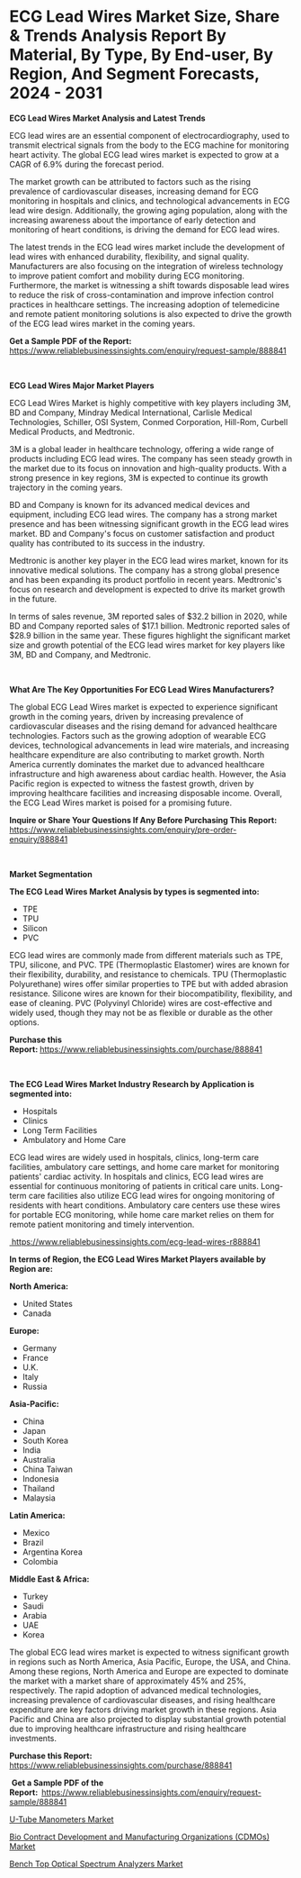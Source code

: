 <p><h1>ECG Lead Wires Market Size, Share & Trends Analysis Report By Material, By Type, By End-user, By Region, And Segment Forecasts, 2024 - 2031</h1></p><p><strong>ECG Lead Wires Market Analysis and Latest Trends</strong></p>
<p><p>ECG lead wires are an essential component of electrocardiography, used to transmit electrical signals from the body to the ECG machine for monitoring heart activity. The global ECG lead wires market is expected to grow at a CAGR of 6.9% during the forecast period. </p><p>The market growth can be attributed to factors such as the rising prevalence of cardiovascular diseases, increasing demand for ECG monitoring in hospitals and clinics, and technological advancements in ECG lead wire design. Additionally, the growing aging population, along with the increasing awareness about the importance of early detection and monitoring of heart conditions, is driving the demand for ECG lead wires.</p><p>The latest trends in the ECG lead wires market include the development of lead wires with enhanced durability, flexibility, and signal quality. Manufacturers are also focusing on the integration of wireless technology to improve patient comfort and mobility during ECG monitoring. Furthermore, the market is witnessing a shift towards disposable lead wires to reduce the risk of cross-contamination and improve infection control practices in healthcare settings. The increasing adoption of telemedicine and remote patient monitoring solutions is also expected to drive the growth of the ECG lead wires market in the coming years.</p></p>
<p><strong>Get a Sample PDF of the Report:&nbsp;</strong> <a href="https://www.reliablebusinessinsights.com/enquiry/request-sample/888841">https://www.reliablebusinessinsights.com/enquiry/request-sample/888841</a></p>
<p>&nbsp;</p>
<p><strong>ECG Lead Wires Major Market Players</strong></p>
<p><p>ECG Lead Wires Market is highly competitive with key players including 3M, BD and Company, Mindray Medical International, Carlisle Medical Technologies, Schiller, OSI System, Conmed Corporation, Hill-Rom, Curbell Medical Products, and Medtronic.</p><p>3M is a global leader in healthcare technology, offering a wide range of products including ECG lead wires. The company has seen steady growth in the market due to its focus on innovation and high-quality products. With a strong presence in key regions, 3M is expected to continue its growth trajectory in the coming years.</p><p>BD and Company is known for its advanced medical devices and equipment, including ECG lead wires. The company has a strong market presence and has been witnessing significant growth in the ECG lead wires market. BD and Company's focus on customer satisfaction and product quality has contributed to its success in the industry.</p><p>Medtronic is another key player in the ECG lead wires market, known for its innovative medical solutions. The company has a strong global presence and has been expanding its product portfolio in recent years. Medtronic's focus on research and development is expected to drive its market growth in the future.</p><p>In terms of sales revenue, 3M reported sales of $32.2 billion in 2020, while BD and Company reported sales of $17.1 billion. Medtronic reported sales of $28.9 billion in the same year. These figures highlight the significant market size and growth potential of the ECG lead wires market for key players like 3M, BD and Company, and Medtronic.</p></p>
<p>&nbsp;</p>
<p><strong>What Are The Key Opportunities For ECG Lead Wires Manufacturers?</strong></p>
<p><p>The global ECG Lead Wires market is expected to experience significant growth in the coming years, driven by increasing prevalence of cardiovascular diseases and the rising demand for advanced healthcare technologies. Factors such as the growing adoption of wearable ECG devices, technological advancements in lead wire materials, and increasing healthcare expenditure are also contributing to market growth. North America currently dominates the market due to advanced healthcare infrastructure and high awareness about cardiac health. However, the Asia Pacific region is expected to witness the fastest growth, driven by improving healthcare facilities and increasing disposable income. Overall, the ECG Lead Wires market is poised for a promising future.</p></p>
<p><strong>Inquire or Share Your Questions If Any Before Purchasing This Report:</strong> <a href="https://www.reliablebusinessinsights.com/enquiry/pre-order-enquiry/888841">https://www.reliablebusinessinsights.com/enquiry/pre-order-enquiry/888841</a></p>
<p>&nbsp;</p>
<p><strong>Market Segmentation</strong></p>
<p><strong>The ECG Lead Wires Market Analysis by types is segmented into:</strong></p>
<p><ul><li>TPE</li><li>TPU</li><li>Silicon</li><li>PVC</li></ul></p>
<p><p>ECG lead wires are commonly made from different materials such as TPE, TPU, silicone, and PVC. TPE (Thermoplastic Elastomer) wires are known for their flexibility, durability, and resistance to chemicals. TPU (Thermoplastic Polyurethane) wires offer similar properties to TPE but with added abrasion resistance. Silicone wires are known for their biocompatibility, flexibility, and ease of cleaning. PVC (Polyvinyl Chloride) wires are cost-effective and widely used, though they may not be as flexible or durable as the other options.</p></p>
<p><strong>Purchase this Report:&nbsp;</strong><a href="https://www.reliablebusinessinsights.com/purchase/888841">https://www.reliablebusinessinsights.com/purchase/888841</a></p>
<p>&nbsp;</p>
<p><strong>The ECG Lead Wires Market Industry Research by Application is segmented into:</strong></p>
<p><ul><li>Hospitals</li><li>Clinics</li><li>Long Term Facilities</li><li>Ambulatory and Home Care</li></ul></p>
<p><p>ECG lead wires are widely used in hospitals, clinics, long-term care facilities, ambulatory care settings, and home care market for monitoring patients' cardiac activity. In hospitals and clinics, ECG lead wires are essential for continuous monitoring of patients in critical care units. Long-term care facilities also utilize ECG lead wires for ongoing monitoring of residents with heart conditions. Ambulatory care centers use these wires for portable ECG monitoring, while home care market relies on them for remote patient monitoring and timely intervention.</p></p>
<p><a href="https://www.reliablebusinessinsights.com/ecg-lead-wires-r888841">&nbsp;https://www.reliablebusinessinsights.com/ecg-lead-wires-r888841</a></p>
<p><strong>In terms of Region, the ECG Lead Wires Market Players available by Region are:</strong></p>
<p>
    <p> <strong> North America: </strong>
        <ul>
            <li>United States</li>
            <li>Canada</li>
        </ul>
        </p> 
    <p> <strong> Europe: </strong>
        <ul>
            <li>Germany</li>
            <li>France</li>
            <li>U.K.</li>
            <li>Italy</li>
            <li>Russia</li>
        </ul>
        </p> 
    <p> <strong> Asia-Pacific: </strong>
        <ul>
            <li>China</li>
            <li>Japan</li>
            <li>South Korea</li>
            <li>India</li>
            <li>Australia</li>
            <li>China Taiwan</li>
            <li>Indonesia</li>
            <li>Thailand</li>
            <li>Malaysia</li>
        </ul>
        </p> 
    <p> <strong> Latin America: </strong>
        <ul>
            <li>Mexico</li>
            <li>Brazil</li>
            <li>Argentina Korea</li>
            <li>Colombia</li>
        </ul>
        </p> 
    <p> <strong> Middle East & Africa: </strong>
        <ul>
            <li>Turkey</li>
            <li>Saudi</li>
            <li>Arabia</li>
            <li>UAE</li>
            <li>Korea</li>
        </ul>
    </p>
    </p>
<p><p>The global ECG lead wires market is expected to witness significant growth in regions such as North America, Asia Pacific, Europe, the USA, and China. Among these regions, North America and Europe are expected to dominate the market with a market share of approximately 45% and 25%, respectively. The rapid adoption of advanced medical technologies, increasing prevalence of cardiovascular diseases, and rising healthcare expenditure are key factors driving market growth in these regions. Asia Pacific and China are also projected to display substantial growth potential due to improving healthcare infrastructure and rising healthcare investments.</p></p>
<p><strong>Purchase this Report: </strong><a href="https://www.reliablebusinessinsights.com/purchase/888841">https://www.reliablebusinessinsights.com/purchase/888841</a></p>
<p>&nbsp;<strong>Get a Sample PDF of the Report:&nbsp;&nbsp;</strong><a href="https://www.reliablebusinessinsights.com/enquiry/request-sample/888841">https://www.reliablebusinessinsights.com/enquiry/request-sample/888841</a></p>
<p><strong></strong></p>
<p><p><a href="https://github.com/zolotuy145/Market-Research-Report-List-1/blob/main/u-tube-manometers-market.md">U-Tube Manometers Market</a></p><p><a href="https://view.publitas.com/reportprime-1/comprehensive-analysis-of-the-global-bio-contract-development-and-manufacturing-organizations-cdmos-market-growth-trends-market-forecasts-2024-2031/">Bio Contract Development and Manufacturing Organizations (CDMOs) Market</a></p><p><a href="https://github.com/Hunterico88/Market-Research-Report-List-1/blob/main/bench-top-optical-spectrum-analyzers-market.md">Bench Top Optical Spectrum Analyzers Market</a></p></p>